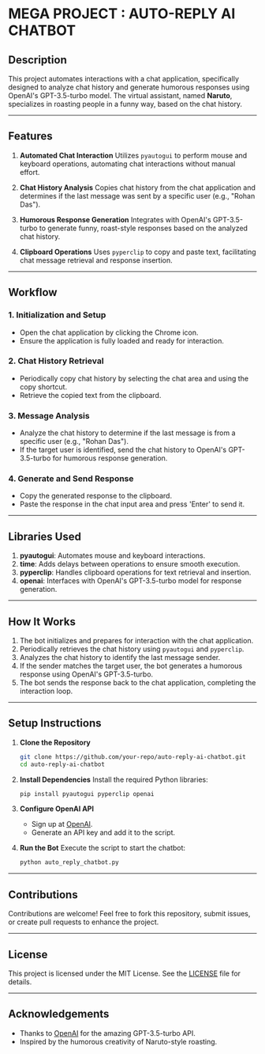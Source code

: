 # MEGA PROJECT : AUTO-REPLY AI CHATBOT

## Description

This project automates interactions with a chat application, specifically designed to analyze chat history and generate humorous responses using OpenAI's GPT-3.5-turbo model. The virtual assistant, named **Naruto**, specializes in roasting people in a funny way, based on the chat history.

---

## Features

1. **Automated Chat Interaction**
   Utilizes `pyautogui` to perform mouse and keyboard operations, automating chat interactions without manual effort.

2. **Chat History Analysis**
   Copies chat history from the chat application and determines if the last message was sent by a specific user (e.g., "Rohan Das").

3. **Humorous Response Generation**
   Integrates with OpenAI's GPT-3.5-turbo to generate funny, roast-style responses based on the analyzed chat history.

4. **Clipboard Operations**
   Uses `pyperclip` to copy and paste text, facilitating chat message retrieval and response insertion.

---

## Workflow

### 1. Initialization and Setup

* Open the chat application by clicking the Chrome icon.
* Ensure the application is fully loaded and ready for interaction.

### 2. Chat History Retrieval

* Periodically copy chat history by selecting the chat area and using the copy shortcut.
* Retrieve the copied text from the clipboard.

### 3. Message Analysis

* Analyze the chat history to determine if the last message is from a specific user (e.g., "Rohan Das").
* If the target user is identified, send the chat history to OpenAI's GPT-3.5-turbo for humorous response generation.

### 4. Generate and Send Response

* Copy the generated response to the clipboard.
* Paste the response in the chat input area and press 'Enter' to send it.

---

## Libraries Used

1. **pyautogui**: Automates mouse and keyboard interactions.
2. **time**: Adds delays between operations to ensure smooth execution.
3. **pyperclip**: Handles clipboard operations for text retrieval and insertion.
4. **openai**: Interfaces with OpenAI's GPT-3.5-turbo model for response generation.

---

## How It Works

1. The bot initializes and prepares for interaction with the chat application.
2. Periodically retrieves the chat history using `pyautogui` and `pyperclip`.
3. Analyzes the chat history to identify the last message sender.
4. If the sender matches the target user, the bot generates a humorous response using OpenAI's GPT-3.5-turbo.
5. The bot sends the response back to the chat application, completing the interaction loop.

---

## Setup Instructions

1. **Clone the Repository**

   ```bash
   git clone https://github.com/your-repo/auto-reply-ai-chatbot.git
   cd auto-reply-ai-chatbot
   ```

2. **Install Dependencies**
   Install the required Python libraries:

   ```bash
   pip install pyautogui pyperclip openai
   ```

3. **Configure OpenAI API**

   * Sign up at [OpenAI](https://platform.openai.com/).
   * Generate an API key and add it to the script.

4. **Run the Bot**
   Execute the script to start the chatbot:

   ```bash
   python auto_reply_chatbot.py
   ```

---

## Contributions

Contributions are welcome! Feel free to fork this repository, submit issues, or create pull requests to enhance the project.

---

## License

This project is licensed under the MIT License. See the [LICENSE](LICENSE) file for details.

---

## Acknowledgements

* Thanks to [OpenAI](https://openai.com/) for the amazing GPT-3.5-turbo API.
* Inspired by the humorous creativity of Naruto-style roasting.
